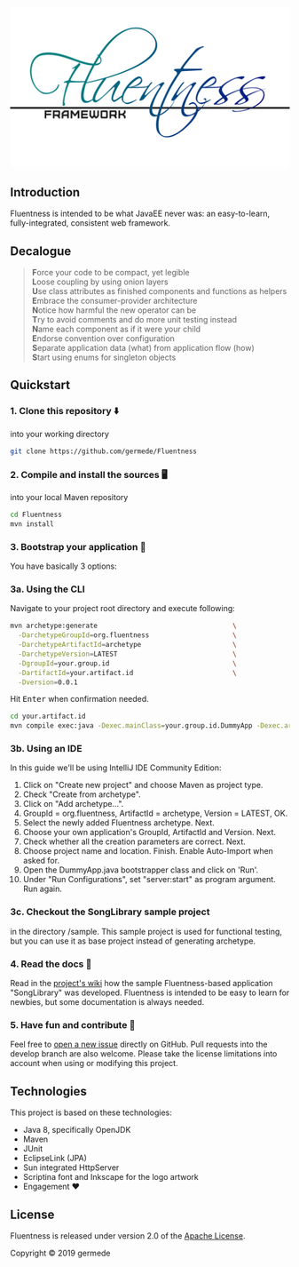 ![Fluentness logo](core/art/logo.png?raw=true "Fluentness logo")

## Introduction
Fluentness is intended to be what JavaEE never was: an easy-to-learn, fully-integrated, consistent web framework. 

## Decalogue

>**F**orce your code to be compact, yet legible  
>**L**oose coupling by using onion layers  
>**U**se class attributes as finished components and functions as helpers  
>**E**mbrace the consumer-provider architecture  
>**N**otice how harmful the new operator can be  
>**T**ry to avoid comments and do more unit testing instead  
>**N**ame each component as if it were your child  
>**E**ndorse convention over configuration  
>**S**eparate application data (what) from application flow (how)  
>**S**tart using enums for singleton objects  

## Quickstart

### 1. Clone this repository :arrow_down:
into your working directory

```bash
git clone https://github.com/germede/Fluentness
```

### 2. Compile and install the sources :desktop_computer:
into your local Maven repository

```bash
cd Fluentness
mvn install
```

### 3. Bootstrap your application :rocket:
You have basically 3 options:


### 3a. Using the CLI
Navigate to your project root directory and execute following:
```bash
mvn archetype:generate                                  \
  -DarchetypeGroupId=org.fluentness                     \
  -DarchetypeArtifactId=archetype                       \
  -DarchetypeVersion=LATEST                             \
  -DgroupId=your.group.id                               \
  -DartifactId=your.artifact.id                         \
  -Dversion=0.0.1
```
Hit <kbd>Enter</kbd> when confirmation needed.
```bash
cd your.artifact.id
mvn compile exec:java -Dexec.mainClass=your.group.id.DummyApp -Dexec.args="server:start"
```
 
### 3b. Using an IDE
In this guide we'll be using IntelliJ IDE Community Edition:

1. Click on "Create new project" and choose Maven as project type.
2. Check "Create from archetype".
3. Click on "Add archetype...".
4. GroupId = org.fluentness, ArtifactId = archetype, Version = LATEST, OK.
5. Select the newly added Fluentness archetype. Next.
6. Choose your own application's GroupId, ArtifactId and Version. Next.
7. Check whether all the creation parameters are correct. Next.
8. Choose project name and location. Finish. Enable Auto-Import when asked for.
9. Open the DummyApp.java bootstrapper class and click on 'Run'.
10. Under "Run Configurations", set "server:start" as program argument. Run again. 

### 3c. Checkout the SongLibrary sample project
in the directory /sample. This sample project is used for functional testing, but you can use it as base project instead of generating archetype.

### 4. Read the docs :closed_book:
Read in the [project's wiki](https://github.com/germede/Fluentness/wiki) how the sample Fluentness-based application "SongLibrary" was developed. Fluentness is intended to be easy to learn 
for newbies, but some documentation is always needed.   

### 5. Have fun and contribute :construction_worker:
Feel free to [open a new issue](https://github.com/germede/Fluentness/issues/new) directly on GitHub. Pull requests into the develop branch are also welcome. 
Please take the license limitations into account when using or modifying this project.


## Technologies
This project is based on these technologies:
- Java 8, specifically OpenJDK
- Maven
- JUnit
- EclipseLink (JPA)
- Sun integrated HttpServer
- Scriptina font and Inkscape for the logo artwork
- Engagement :heart:

## License
Fluentness is released under version 2.0 of the [Apache License](https://www.apache.org/licenses/LICENSE-2.0).

Copyright © 2019 germede
